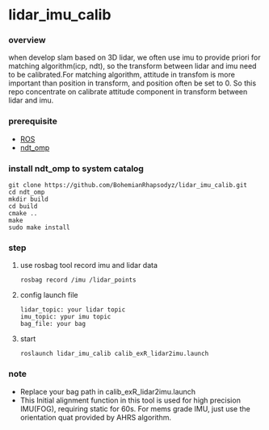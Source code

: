 # lidar_imu_calib

### overview

when develop slam based on 3D lidar, we often use imu to provide priori for matching algorithm(icp, ndt), so the transform between lidar and imu need to be calibrated.For matching algorithm, attitude in transfom is more important than position in transform, and position often be set to 0. So this repo concentrate on calibrate attitude component in transform between lidar and imu.

### prerequisite

- [ROS](http://wiki.ros.org/kinetic/Installation/Ubuntu)
- [ndt_omp](https://github.com/koide3/ndt_omp)
### install ndt_omp to system catalog
```
git clone https://github.com/BohemianRhapsodyz/lidar_imu_calib.git
cd ndt_omp
mkdir build
cd build
cmake ..
make
sudo make install
```
### step

1. use rosbag tool record imu and lidar data

   ```
   rosbag record /imu /lidar_points
   ```

2. config launch file

   ```
   lidar_topic: your lidar topic
   imu_topic: ypur imu topic
   bag_file: your bag 
   ```


3. start

   ```
   roslaunch lidar_imu_calib calib_exR_lidar2imu.launch
   ```
### note

- Replace your bag path in calib_exR_lidar2imu.launch
- This Initial alignment function in this tool is used for high precision IMU(FOG), requiring static for 60s. For mems grade IMU, just use the orientation quat provided by AHRS algorithm.  

